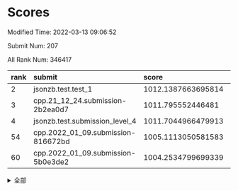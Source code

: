 # Scores

Modified Time: 2022-03-13 09:06:52

Submit Num: 207

All Rank Num: 346417

| rank |               submit               |       score        |       sigma        | pk_num |
| :--- | :--------------------------------- | :----------------- | :----------------- | :----- |
| 2    | jsonzb.test.test_1                 | 1012.1387663695814 | 0.7927904990306935 | 6695   |
| 3    | cpp.21_12_24.submission-2b2ea0d7   | 1011.795552446481  | 0.773362253911106  | 6692   |
| 4    | jsonzb.test.submission_level_4     | 1011.7044966479913 | 0.7878887418158697 | 6696   |
| 54   | cpp.2022_01_09.submission-816672bd | 1005.1113050581583 | 0.7181290375996137 | 6697   |
| 60   | cpp.2022_01_09.submission-5b0e3de2 | 1004.2534799699339 | 0.7139034767835338 | 6696   |


<details>
<summary>全部</summary>

| rank |                 submit                 |       score        |       sigma        | pk_num |
| :--- | :------------------------------------- | :----------------- | :----------------- | :----- |
| 1    | gobigger.level_3.submission_level_3_20 | 1012.6500935648427 | 0.8030698320128037 | 6692   |
| 2    | jsonzb.test.test_1                     | 1012.1387663695814 | 0.7927904990306935 | 6695   |
| 3    | cpp.21_12_24.submission-2b2ea0d7       | 1011.795552446481  | 0.773362253911106  | 6692   |
| 4    | jsonzb.test.submission_level_4         | 1011.7044966479913 | 0.7878887418158697 | 6696   |
| 5    | gobigger.level_3.submission_level_3_6  | 1011.512780487519  | 0.7892029445852242 | 6694   |
| 6    | gobigger.level_3.submission_level_3_16 | 1011.4072402525629 | 0.7527238404710999 | 6705   |
| 7    | gobigger.level_3.submission_level_3_15 | 1011.389291698608  | 0.7670700001879386 | 6693   |
| 8    | gobigger.level_3.submission_level_3_21 | 1011.2599287165137 | 0.7620266274800529 | 6693   |
| 9    | gobigger.level_3.submission_level_3_34 | 1011.1760433953923 | 0.8052583016508882 | 6700   |
| 10   | gobigger.level_3.submission_level_3_9  | 1011.0674717262578 | 0.7603545887455212 | 6693   |
| 11   | gobigger.level_3.submission_level_3_24 | 1011.0053398685708 | 0.7529612193674807 | 6697   |
| 12   | gobigger.level_3.submission_level_3_27 | 1010.7045128299651 | 0.7711285639589335 | 6700   |
| 13   | gobigger.level_3.submission_level_3_19 | 1010.6040398004011 | 0.7706634694943691 | 6695   |
| 14   | gobigger.level_3.submission_level_3_4  | 1010.5662330986878 | 0.7511090382038023 | 6699   |
| 15   | gobigger.level_3.submission_level_3_36 | 1010.4867763516069 | 0.7727258523685472 | 6694   |
| 16   | gobigger.level_3.submission_level_3_39 | 1010.4826890196487 | 0.7689077877395842 | 6697   |
| 17   | gobigger.level_3.submission_level_3_37 | 1010.3961227602151 | 0.7604353312005836 | 6693   |
| 18   | gobigger.level_3.submission_level_3_47 | 1010.3222915205827 | 0.7611565864850088 | 6688   |
| 19   | gobigger.level_3.submission_level_3_30 | 1010.1429907328978 | 0.7523853744655978 | 6688   |
| 20   | gobigger.level_3.submission_level_3_29 | 1010.0953909560872 | 0.7608171617285484 | 6692   |
| 21   | gobigger.level_3.submission_level_3_42 | 1010.0812483361208 | 0.7661083995774335 | 6697   |
| 22   | gobigger.level_3.submission_level_3_0  | 1010.0503573411798 | 0.7448604129359162 | 6697   |
| 23   | gobigger.level_3.submission_level_3_22 | 1010.0052439511937 | 0.7441947142537723 | 6693   |
| 24   | gobigger.level_3.submission_level_3_28 | 1009.9647931619265 | 0.7493959573749809 | 6695   |
| 25   | gobigger.level_3.submission_level_3_25 | 1009.9487133422429 | 0.7751507869759636 | 6696   |
| 26   | gobigger.level_3.submission_level_3_44 | 1009.9383692839224 | 0.7540820762424149 | 6685   |
| 27   | gobigger.level_3.submission_level_3_23 | 1009.932649741928  | 0.7464596221127376 | 6696   |
| 28   | gobigger.level_3.submission_level_3_46 | 1009.8555470023038 | 0.7284658374969467 | 6700   |
| 29   | gobigger.level_3.submission_level_3_1  | 1009.8155453005937 | 0.7336431868599368 | 6693   |
| 30   | gobigger.level_3.submission_level_3_32 | 1009.7985922627504 | 0.7832735227083802 | 6693   |
| 31   | gobigger.level_3.submission_level_3_33 | 1009.7796306952553 | 0.7644350709095787 | 6695   |
| 32   | gobigger.level_3.submission_level_3_26 | 1009.7587376581636 | 0.7548363652377552 | 6695   |
| 33   | gobigger.level_3.submission_level_3_2  | 1009.7582411722271 | 0.7523345658095048 | 6697   |
| 34   | gobigger.level_3.submission_level_3_12 | 1009.6887194675027 | 0.7535246791702889 | 6691   |
| 35   | gobigger.level_3.submission_level_3_13 | 1009.6508818103559 | 0.751218740797432  | 6689   |
| 36   | gobigger.level_3.submission_level_3_11 | 1009.6070430023193 | 0.7361155664179653 | 6694   |
| 37   | gobigger.level_3.submission_level_3_41 | 1009.5902656538369 | 0.7657140655787841 | 6694   |
| 38   | gobigger.level_3.submission_level_3_43 | 1009.5530925841123 | 0.7420353544251723 | 6700   |
| 39   | gobigger.level_3.submission_level_3_35 | 1009.4709219341248 | 0.7483267784565304 | 6693   |
| 40   | gobigger.level_3.submission_level_3_45 | 1009.4377374052885 | 0.7596408833452656 | 6698   |
| 41   | gobigger.level_3.submission_level_3_48 | 1009.4328546835854 | 0.7432487802240251 | 6694   |
| 42   | gobigger.level_3.submission_level_3_40 | 1009.2387508390191 | 0.7473514710643787 | 6692   |
| 43   | gobigger.level_3.submission_level_3_7  | 1009.2314657413    | 0.7209896431058649 | 6697   |
| 44   | gobigger.level_3.submission_level_3_38 | 1009.1501292570262 | 0.7422100010768751 | 6692   |
| 45   | gobigger.level_3.submission_level_3_10 | 1009.0668626447791 | 0.7445348963323679 | 6692   |
| 46   | gobigger.level_3.submission_level_3_8  | 1009.0497550412008 | 0.75709900117648   | 6692   |
| 47   | gobigger.level_3.submission_level_3_31 | 1008.8958173715912 | 0.7640765681505167 | 6693   |
| 48   | gobigger.level_3.submission_level_3_3  | 1008.8875625478033 | 0.7573086358833445 | 6697   |
| 49   | gobigger.level_3.submission_level_3_18 | 1008.8400271414367 | 0.7353718194886906 | 6699   |
| 50   | gobigger.level_3.submission_level_3_14 | 1008.7386594824447 | 0.7389809245213418 | 6698   |
| 51   | gobigger.level_3.submission_level_3_5  | 1008.7300050977257 | 0.757065869625792  | 6688   |
| 52   | gobigger.level_3.submission_level_3_49 | 1008.6635686412802 | 0.727453461006082  | 6695   |
| 53   | gobigger.level_3.submission_level_3_17 | 1008.4995709046437 | 0.7503365410702543 | 6697   |
| 54   | cpp.2022_01_09.submission-816672bd     | 1005.1113050581583 | 0.7181290375996137 | 6697   |
| 55   | gobigger.level_1.submission_level_1_49 | 1004.829647876402  | 0.7213445246892048 | 6690   |
| 56   | gobigger.level_1.submission_level_1_0  | 1004.6789012953399 | 0.7178316550596536 | 6693   |
| 57   | gobigger.level_1.submission_level_1_7  | 1004.5476492077396 | 0.7176824482988227 | 6695   |
| 58   | gobigger.level_1.submission_level_1_34 | 1004.5300198021936 | 0.7229877009829676 | 6689   |
| 59   | gobigger.level_1.submission_level_1_8  | 1004.2630307110059 | 0.7160889105545191 | 6689   |
| 60   | cpp.2022_01_09.submission-5b0e3de2     | 1004.2534799699339 | 0.7139034767835338 | 6696   |
| 61   | gobigger.level_1.submission_level_1_26 | 1004.2306929744777 | 0.7307236762299025 | 6697   |
| 62   | gobigger.level_1.submission_level_1_36 | 1004.1159720967584 | 0.7160460007721342 | 6699   |
| 63   | gobigger.level_1.submission_level_1_11 | 1004.0799028319615 | 0.716221246377656  | 6694   |
| 64   | gobigger.level_1.submission_level_1_41 | 1004.0499900273603 | 0.7230961754557048 | 6693   |
| 65   | gobigger.level_1.submission_level_1_6  | 1004.0492755506439 | 0.7160333378651288 | 6696   |
| 66   | gobigger.level_1.submission_level_1_46 | 1003.8899893757471 | 0.7229666815578869 | 6691   |
| 67   | gobigger.level_1.submission_level_1_21 | 1003.8675760887174 | 0.7160947281560569 | 6694   |
| 68   | gobigger.level_1.submission_level_1_18 | 1003.7449131806951 | 0.7278594026531074 | 6694   |
| 69   | gobigger.level_1.submission_level_1_20 | 1003.7292557241906 | 0.7035782675603138 | 6690   |
| 70   | gobigger.level_1.submission_level_1_43 | 1003.6772305085485 | 0.7084550317606928 | 6693   |
| 71   | gobigger.level_1.submission_level_1_40 | 1003.6556499994394 | 0.7203021149236827 | 6701   |
| 72   | gobigger.level_1.submission_level_1_1  | 1003.6108336057738 | 0.7242426437320812 | 6695   |
| 73   | gobigger.level_1.submission_level_1_37 | 1003.6054404789337 | 0.7260299427426326 | 6692   |
| 74   | gobigger.level_1.submission_level_1_33 | 1003.5959904977906 | 0.7120316907631056 | 6695   |
| 75   | gobigger.level_1.submission_level_1_12 | 1003.4491010523823 | 0.723033321586946  | 6697   |
| 76   | gobigger.level_1.submission_level_1_38 | 1003.411553283171  | 0.7159302642119912 | 6688   |
| 77   | gobigger.level_1.submission_level_1_17 | 1003.3630924848696 | 0.713812505039917  | 6697   |
| 78   | gobigger.level_1.submission_level_1_39 | 1003.3491642373833 | 0.7258414440534787 | 6695   |
| 79   | gobigger.level_1.submission_level_1_45 | 1003.3179138701292 | 0.7245307098429876 | 6693   |
| 80   | gobigger.level_1.submission_level_1_19 | 1003.30685688316   | 0.7231001224867771 | 6696   |
| 81   | gobigger.level_1.submission_level_1_32 | 1003.2366777018257 | 0.7136813473590466 | 6695   |
| 82   | gobigger.level_1.submission_level_1_29 | 1003.2225733614828 | 0.7197698022539906 | 6695   |
| 83   | gobigger.level_1.submission_level_1_13 | 1003.1516465908106 | 0.7155294239294352 | 6689   |
| 84   | gobigger.level_1.submission_level_1_24 | 1003.1123237784312 | 0.7177456255141089 | 6695   |
| 85   | gobigger.level_1.submission_level_1_22 | 1003.0834182310584 | 0.7142935214175569 | 6695   |
| 86   | gobigger.level_1.submission_level_1_2  | 1003.0314059144231 | 0.7134565603093298 | 6692   |
| 87   | gobigger.level_1.submission_level_1_5  | 1003.0264922457916 | 0.7198936843924484 | 6697   |
| 88   | gobigger.level_1.submission_level_1_48 | 1003.0030207765561 | 0.7242024047167966 | 6696   |
| 89   | gobigger.level_1.submission_level_1_16 | 1002.9949519816264 | 0.7111880303838218 | 6698   |
| 90   | gobigger.level_1.submission_level_1_31 | 1002.9947224104341 | 0.7179907798438364 | 6691   |
| 91   | gobigger.level_1.submission_level_1_42 | 1002.9916762300508 | 0.7103610065152175 | 6692   |
| 92   | gobigger.level_1.submission_level_1_27 | 1002.9820043744289 | 0.7129520839859183 | 6696   |
| 93   | gobigger.level_1.submission_level_1_15 | 1002.9380643418673 | 0.7161425977804032 | 6687   |
| 94   | gobigger.level_1.submission_level_1_28 | 1002.8277824005279 | 0.7119816269007113 | 6697   |
| 95   | gobigger.level_1.submission_level_1_9  | 1002.782795083525  | 0.7106066266541815 | 6693   |
| 96   | gobigger.level_1.submission_level_1_10 | 1002.747287049271  | 0.7255045169242126 | 6693   |
| 97   | gobigger.level_1.submission_level_1_35 | 1002.6466110455065 | 0.7193033520309169 | 6696   |
| 98   | gobigger.level_1.submission_level_1_23 | 1002.6072520096469 | 0.7062348815831022 | 6693   |
| 99   | gobigger.level_1.submission_level_1_4  | 1002.473782222768  | 0.7109117381561636 | 6693   |
| 100  | gobigger.level_1.submission_level_1_30 | 1002.4464574189834 | 0.7114012069854007 | 6699   |
| 101  | gobigger.level_1.submission_level_1_3  | 1002.4425155698174 | 0.7215513402742891 | 6697   |
| 102  | gobigger.level_1.submission_level_1_14 | 1002.4165670619391 | 0.7163844624334896 | 6689   |
| 103  | gobigger.level_1.submission_level_1_47 | 1002.2915661680603 | 0.7090984316343921 | 6695   |
| 104  | gobigger.level_1.submission_level_1_25 | 1002.2712828001316 | 0.7041658737921213 | 6691   |
| 105  | gobigger.level_1.submission_level_1_44 | 1002.0629048632113 | 0.7241956473416479 | 6694   |
| 106  | gobigger.random.submission_random_32   | 997.514006722331   | 0.715186301700199  | 6698   |
| 107  | gobigger.random.submission_random_25   | 997.0474863226897  | 0.7267239654733738 | 6695   |
| 108  | gobigger.random.submission_random_18   | 997.021605271919   | 0.7058895990615753 | 6693   |
| 109  | gobigger.random.submission_random_15   | 996.9697061724977  | 0.7063382794238936 | 6692   |
| 110  | gobigger.random.submission_random_6    | 996.951231804258   | 0.7125093013884017 | 6693   |
| 111  | gobigger.random.submission_random_29   | 996.864073108538   | 0.7080026529278498 | 6695   |
| 112  | gobigger.random.submission_random_47   | 996.825072496531   | 0.7233661809512112 | 6692   |
| 113  | gobigger.random.submission_random_49   | 996.818606958107   | 0.7057789951146146 | 6694   |
| 114  | gobigger.random.submission_random_38   | 996.81716444944    | 0.7093676530471495 | 6695   |
| 115  | gobigger.random.submission_random_17   | 996.7605164449981  | 0.7063598421342713 | 6688   |
| 116  | gobigger.random.submission_random_37   | 996.7083535706779  | 0.7114259455515712 | 6697   |
| 117  | gobigger.random.submission_random_5    | 996.6696198424155  | 0.7045320059521404 | 6693   |
| 118  | gobigger.random.submission_random_11   | 996.5946367464256  | 0.7154766910768039 | 6691   |
| 119  | gobigger.random.submission_random_40   | 996.5647439820287  | 0.7065098851217019 | 6692   |
| 120  | gobigger.random.submission_random_9    | 996.5584475910837  | 0.6989939366548285 | 6695   |
| 121  | gobigger.random.submission_random_10   | 996.5520807186529  | 0.7003681244852483 | 6690   |
| 122  | gobigger.random.submission_random_14   | 996.4365711188241  | 0.6996735586759201 | 6693   |
| 123  | gobigger.random.submission_random_45   | 996.390774037112   | 0.7076043534264268 | 6696   |
| 124  | gobigger.random.submission_random_30   | 996.2192924626156  | 0.7143676048600747 | 6696   |
| 125  | gobigger.random.submission_random_23   | 996.1682787296847  | 0.7077311562724381 | 6693   |
| 126  | gobigger.random.submission_random_44   | 996.0969491701534  | 0.7010561825236021 | 6695   |
| 127  | gobigger.random.submission_random_27   | 996.0632952326631  | 0.7117672739375104 | 6696   |
| 128  | gobigger.random.submission_random_0    | 996.0611627880854  | 0.7038527318454207 | 6697   |
| 129  | gobigger.random.submission_random_21   | 996.0595950825505  | 0.7247595089485417 | 6695   |
| 130  | gobigger.random.submission_random_20   | 996.0033771395786  | 0.7033282952136723 | 6698   |
| 131  | gobigger.random.submission_random_7    | 995.9493349154982  | 0.717671206550332  | 6689   |
| 132  | gobigger.random.submission_random_1    | 995.9170846826477  | 0.7045391530554449 | 6688   |
| 133  | gobigger.random.submission_random_24   | 995.8497453547765  | 0.714305328718336  | 6694   |
| 134  | gobigger.random.submission_random_39   | 995.8362404631631  | 0.7102295175245631 | 6692   |
| 135  | gobigger.random.submission_random_42   | 995.7594745027054  | 0.7169194033852165 | 6689   |
| 136  | gobigger.random.submission_random_35   | 995.746185868318   | 0.7074583920904846 | 6695   |
| 137  | gobigger.random.submission_random_2    | 995.6622969697333  | 0.6946711792702679 | 6698   |
| 138  | gobigger.random.submission_random_31   | 995.6598542032565  | 0.7118862772320869 | 6690   |
| 139  | gobigger.random.submission_random_3    | 995.6101453822902  | 0.7066414635273417 | 6697   |
| 140  | gobigger.random.submission_random_12   | 995.5091238769842  | 0.7100404145262394 | 6694   |
| 141  | gobigger.random.submission_random_34   | 995.503365519389   | 0.6989024538465182 | 6693   |
| 142  | gobigger.random.submission_random_48   | 995.4870815264186  | 0.7113091587714433 | 6697   |
| 143  | gobigger.random.submission_random_8    | 995.4540546432323  | 0.7284986254369419 | 6698   |
| 144  | gobigger.random.submission_random_28   | 995.4233113915656  | 0.7069182994630424 | 6689   |
| 145  | gobigger.random.submission_random_46   | 995.3818622369355  | 0.7094032226126099 | 6693   |
| 146  | gobigger.random.submission_random_41   | 995.3596521112024  | 0.7256933835970596 | 6693   |
| 147  | gobigger.random.submission_random_33   | 995.2958792947608  | 0.7156206500045988 | 6695   |
| 148  | gobigger.random.submission_random_26   | 995.2856780644206  | 0.7155009624126233 | 6697   |
| 149  | gobigger.random.submission_random_43   | 995.254869200859   | 0.711756455657561  | 6690   |
| 150  | gobigger.random.submission_random_19   | 995.2353291153659  | 0.7036677330478888 | 6691   |
| 151  | gobigger.random.submission_random_16   | 995.1443609835463  | 0.7054829836069623 | 6694   |
| 152  | gobigger.random.submission_random_4    | 995.059622800329   | 0.7127010652993672 | 6697   |
| 153  | gobigger.random.submission_random_36   | 994.9091119713132  | 0.7235820263376654 | 6692   |
| 154  | gobigger.random.submission_random_22   | 994.8771838400173  | 0.7164743193661923 | 6697   |
| 155  | gobigger.random.submission_random_13   | 994.7017815079251  | 0.7153625580496811 | 6691   |
| 156  | gobigger.level_2.submission_level_2_46 | 994.4233940022613  | 0.7400983172240686 | 6697   |
| 157  | gobigger.level_2.submission_level_2_17 | 994.2624465955909  | 0.7304462638436553 | 6694   |
| 158  | gobigger.level_2.submission_level_2_4  | 993.9472351928224  | 0.7229864324293077 | 6696   |
| 159  | gobigger.level_2.submission_level_2_10 | 993.4972002419702  | 0.7421561763050671 | 6692   |
| 160  | gobigger.level_2.submission_level_2_48 | 993.4044258370933  | 0.7237381973095516 | 6701   |
| 161  | gobigger.level_2.submission_level_2_21 | 993.1648339234378  | 0.7550888116589691 | 6695   |
| 162  | gobigger.level_2.submission_level_2_38 | 993.1201010629392  | 0.7198245145366019 | 6691   |
| 163  | gobigger.level_2.submission_level_2_16 | 993.0583249531579  | 0.7509396875055385 | 6696   |
| 164  | gobigger.level_2.submission_level_2_8  | 993.0448439625482  | 0.7367113571316658 | 6697   |
| 165  | gobigger.level_2.submission_level_2_32 | 992.9472035903386  | 0.7647841288634829 | 6690   |
| 166  | gobigger.level_2.submission_level_2_6  | 992.9387743791807  | 0.7373767744041553 | 6691   |
| 167  | gobigger.level_2.submission_level_2_28 | 992.9254101079026  | 0.7342068953085833 | 6693   |
| 168  | gobigger.level_2.submission_level_2_25 | 992.8391056908885  | 0.7318994336440856 | 6698   |
| 169  | gobigger.level_2.submission_level_2_35 | 992.6646830150706  | 0.746437239141083  | 6694   |
| 170  | gobigger.level_2.submission_level_2_26 | 992.5867167567383  | 0.7661645510552406 | 6695   |
| 171  | gobigger.level_2.submission_level_2_43 | 992.5499577193914  | 0.7405765567918374 | 6692   |
| 172  | gobigger.level_2.submission_level_2_23 | 992.4928028122494  | 0.7594123268642123 | 6694   |
| 173  | gobigger.level_2.submission_level_2_9  | 992.4735866977603  | 0.7234936708955915 | 6693   |
| 174  | gobigger.level_2.submission_level_2_14 | 992.4296694157958  | 0.7426460120564445 | 6694   |
| 175  | gobigger.level_2.submission_level_2_31 | 992.428767867088   | 0.7520524834833443 | 6688   |
| 176  | gobigger.level_2.submission_level_2_47 | 992.4075319331666  | 0.7346945503210205 | 6693   |
| 177  | gobigger.level_2.submission_level_2_41 | 992.2501579241101  | 0.7402893959381919 | 6696   |
| 178  | gobigger.level_2.submission_level_2_39 | 992.1316841872513  | 0.748482628743899  | 6692   |
| 179  | gobigger.level_2.submission_level_2_29 | 992.1191813933962  | 0.7561624809046302 | 6693   |
| 180  | gobigger.level_2.submission_level_2_22 | 992.1072834424126  | 0.7456880326795661 | 6695   |
| 181  | gobigger.level_2.submission_level_2_2  | 992.0278019156962  | 0.7333613246670706 | 6693   |
| 182  | gobigger.level_2.submission_level_2_27 | 992.0203184467031  | 0.7522267352758862 | 6691   |
| 183  | gobigger.level_2.submission_level_2_42 | 991.9893011914277  | 0.7534160512814181 | 6693   |
| 184  | gobigger.level_2.submission_level_2_0  | 991.9888765117322  | 0.742096001027909  | 6694   |
| 185  | gobigger.level_2.submission_level_2_7  | 991.9265113758403  | 0.7359342396716345 | 6697   |
| 186  | gobigger.level_2.submission_level_2_45 | 991.9147523897844  | 0.7546909887674379 | 6695   |
| 187  | gobigger.level_2.submission_level_2_11 | 991.8626538571423  | 0.7490887891111394 | 6693   |
| 188  | gobigger.level_2.submission_level_2_19 | 991.763723348501   | 0.7458636856896423 | 6691   |
| 189  | gobigger.level_2.submission_level_2_1  | 991.7348937974958  | 0.7675695537385924 | 6694   |
| 190  | gobigger.level_2.submission_level_2_37 | 991.713756340484   | 0.7516364620620599 | 6697   |
| 191  | gobigger.level_2.submission_level_2_49 | 991.6600633091955  | 0.7473724010708819 | 6696   |
| 192  | gobigger.level_2.submission_level_2_40 | 991.5418127138441  | 0.7609145116218843 | 6685   |
| 193  | gobigger.level_2.submission_level_2_13 | 991.5302769642167  | 0.7313100703379946 | 6693   |
| 194  | gobigger.level_2.submission_level_2_34 | 991.4990798433837  | 0.7534935392787282 | 6694   |
| 195  | gobigger.level_2.submission_level_2_33 | 991.4370576552309  | 0.7615934807471186 | 6693   |
| 196  | gobigger.level_2.submission_level_2_3  | 991.224192121565   | 0.7647626882922123 | 6696   |
| 197  | gobigger.level_2.submission_level_2_15 | 990.9592508497761  | 0.7606257953260798 | 6691   |
| 198  | gobigger.level_2.submission_level_2_36 | 990.9203636369857  | 0.7563330275912111 | 6693   |
| 199  | gobigger.level_2.submission_level_2_12 | 990.6987008269688  | 0.7816637972441107 | 6697   |
| 200  | gobigger.level_2.submission_level_2_30 | 990.6471890789329  | 0.744005900111013  | 6696   |
| 201  | gobigger.level_2.submission_level_2_18 | 990.6126874969958  | 0.7387486797682986 | 6696   |
| 202  | gobigger.level_2.submission_level_2_24 | 990.5835672564419  | 0.7669848781400505 | 6697   |
| 203  | gobigger.level_2.submission_level_2_5  | 990.5149569226668  | 0.7695769266768435 | 6697   |
| 204  | gobigger.level_2.submission_level_2_44 | 990.4611654211436  | 0.772683403569262  | 6695   |
| 205  | gobigger.level_2.submission_level_2_20 | 990.379396929194   | 0.7765377074223967 | 6694   |
| 206  | gobigger.none.submission_none_1        | 976.7525454712815  | 1.3842685476379695 | 6693   |
| 207  | gobigger.none.submission_none_0        | 976.1424484286063  | 1.465543733281274  | 6692   |

</details>
